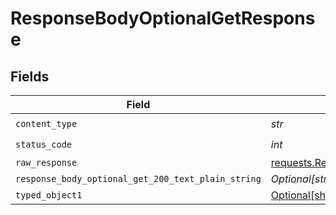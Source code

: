 # ResponseBodyOptionalGetResponse


## Fields

| Field                                                                                 | Type                                                                                  | Required                                                                              | Description                                                                           |
| ------------------------------------------------------------------------------------- | ------------------------------------------------------------------------------------- | ------------------------------------------------------------------------------------- | ------------------------------------------------------------------------------------- |
| `content_type`                                                                        | *str*                                                                                 | :heavy_check_mark:                                                                    | N/A                                                                                   |
| `status_code`                                                                         | *int*                                                                                 | :heavy_check_mark:                                                                    | N/A                                                                                   |
| `raw_response`                                                                        | [requests.Response](https://requests.readthedocs.io/en/latest/api/#requests.Response) | :heavy_minus_sign:                                                                    | N/A                                                                                   |
| `response_body_optional_get_200_text_plain_string`                                    | *Optional[str]*                                                                       | :heavy_minus_sign:                                                                    | OK                                                                                    |
| `typed_object1`                                                                       | [Optional[shared.TypedObject1]](../../models/shared/typedobject1.md)                  | :heavy_minus_sign:                                                                    | OK                                                                                    |